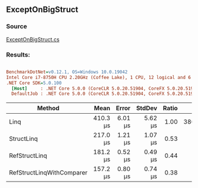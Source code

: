 ﻿## ExceptOnBigStruct

### Source
[ExceptOnBigStruct.cs](../../src/StructLinq.Benchmark/ExceptOnBigStruct.cs)

### Results:
``` ini

BenchmarkDotNet=v0.12.1, OS=Windows 10.0.19042
Intel Core i7-8750H CPU 2.20GHz (Coffee Lake), 1 CPU, 12 logical and 6 physical cores
.NET Core SDK=5.0.100
  [Host]     : .NET Core 5.0.0 (CoreCLR 5.0.20.51904, CoreFX 5.0.20.51904), X64 RyuJIT
  DefaultJob : .NET Core 5.0.0 (CoreCLR 5.0.20.51904, CoreFX 5.0.20.51904), X64 RyuJIT


```
|                    Method |     Mean |   Error |  StdDev | Ratio |    Gen 0 |    Gen 1 |    Gen 2 | Allocated |
|-------------------------- |---------:|--------:|--------:|------:|---------:|---------:|---------:|----------:|
|                      Linq | 410.3 μs | 6.01 μs | 5.62 μs |  1.00 | 380.3711 | 337.4023 | 333.4961 | 1572833 B |
|                StructLinq | 217.0 μs | 1.21 μs | 1.07 μs |  0.53 |        - |        - |        - |         - |
|             RefStructLinq | 181.2 μs | 0.52 μs | 0.49 μs |  0.44 |        - |        - |        - |         - |
| RefStructLinqWithComparer | 157.2 μs | 0.80 μs | 0.74 μs |  0.38 |        - |        - |        - |         - |
